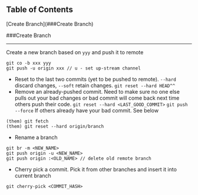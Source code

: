 ## Table of Contents

[Create Branch](###Create Branch)

###Create Branch
***
Create a new branch based on `yyy` and push it to remote 
```
git co -b xxx yyy
git push -u origin xxx // u - set up-stream channel
```
* Reset to the last two commits (yet to be pushed to remote). `--hard` discard changes, `--soft` retain changes.
```git reset --hard HEAD^^```
* Remove an already-pushed commit. Need to make sure no one else pulls out your bad changes or bad commit will come back
next time others push their code.
`git reset --hard <LAST_GOOD_COMMIT>`
`git push --force`
If others already have your bad commit. See below
```
(them) git fetch
(them) git reset --hard origin/branch
```
* Rename a branch
```
git br -m <NEW_NAME>
git push origin -u <NEW_NAME>
git push origin :<OLD_NAME> // delete old remote branch

```
* Cherry pick a commit. Pick it from other branches and insert it into current branch
```
git cherry-pick <COMMIT_HASH>
```

